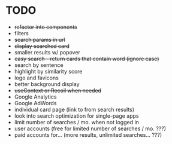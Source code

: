 # TODO  

- ~~refactor into components~~  
- filters  
- ~~search params in url~~  
- ~~display searched card~~  
- smaller results w/ popover  
- ~~easy search - return cards that contain word (ignore case)~~  
- search by sentence
- highlight by similarity score  
- logo and favicons  
- better background display  
- ~~useContext or Recoil when needed~~  
- Google Analytics  
- Google AdWords  
- individual card page (link to from search results) 
- look into search optimization for single-page apps
- limit number of searches / mo. when not logged in
- user accounts  (free for limited number of searches / mo.  ???)
- paid accounts for... (more results, unlimited searches... ???)
